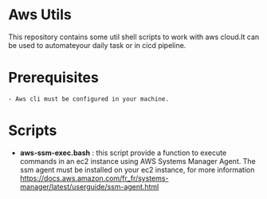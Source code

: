 # Aws Utils

This repository contains some util shell scripts to work with aws cloud.It can be used to automateyour daily task or in cicd pipeline.

# Prerequisites
    - Aws cli must be configured in your machine.

# Scripts

- **aws-ssm-exec.bash** : this script provide a function to execute commands in an ec2 instance using AWS Systems Manager Agent.
    The ssm agent must be installed on your ec2 instance, for more information https://docs.aws.amazon.com/fr_fr/systems-manager/latest/userguide/ssm-agent.html

